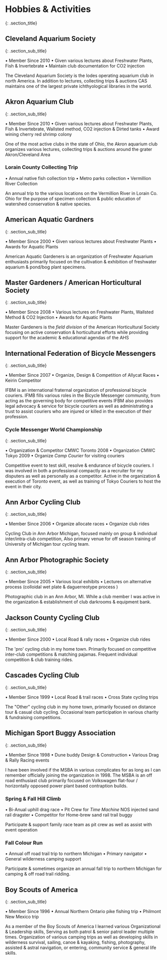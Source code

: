 # <span class = "hobies_and_activities">Hobbies & Activities
{: .section_title}

## Cleveland Aquarium Society
{: .section_sub_title}

• Member Since 2010
• Given various lectures about Freshwater Plants, Fish & Invertebrate
• Maintain club documentation for CO2 injection

The Cleveland Aquarium Society is the lodes operating aquarium club in north America. In addition to lectures, collecting trips & auctions CAS maintains one of the largest private ichthyological libraries in the world. 

## Akron Aquarium Club
{: .section_sub_title}

• Member Since 2010
• Given various lectures about Freshwater Plants, Fish & Invertebrate, Wallsted method, CO2 injection & Dirted tanks
• Award wining cherry red shrimp colony

One of the most active clubs in the state of Ohio, the Akron aquarium club organizes various lectures, collecting trips & auctions around the grater Akron/Cleveland Area

### Lorain County Collecting Trip

• Annual native fish collection trip
• Metro parks collection
• Vermillion River Collection

An annual trip to the various locations on the Vermillion River in Lorain Co. Ohio for the purpose of specimen collection & public education of watershed conservation & native species.

## American Aquatic Gardners
{: .section_sub_title}

• Member Since 2000
• Given various lectures about Freshwater Plants
• Awards for Aquatic Plants

American Aquatic Gardeners is an organization of Freshwater Aquarium enthusiasts primarily focused on the cultivation & exhibition of freshwater aquarium & pond/bog plant specimens.

## Master Gardeners / American Horticultural Society
{: .section_sub_title}

• Member Since 2008
• Various lectures on Freshwater Plants, Wallsted Method & CO2 Injection
• Awards for Aquatic Plants

Master Gardeners is the *field division* of the American Horticultural Society focusing on active conservation & horticultural efforts while providing support for the academic & educational agendas of the AHS 

## International Federation of Bicycle Messengers
{: .section_sub_title}

• Member Since 2007
• Organize, Design & Competition of Allycat Races
• Keirin Competitor

IFBM is an international fraternal organization of professional bicycle couriers. IFMB fills various roles in the Bicycle Messenger community, from acting as the governing body for competitive events IFBM also provides legal advocacy & service for bicycle couriers as well as administrating a trust to assist couriers who are injured or killed in the execution of their profession.

### Cycle Messenger World Championship
{: .section_sub_title}

• Organization & Competitor CMWC Toronto 2008
• Organization CMWC Tokyo 2009
• Organize *Camp Courier* for visiting couriers

Competitive event to test skill, resolve & endurance of bicycle couriers. I was involved in both a professional compactly as a recruiter for my disputers as well as personally as a competitor. Active in the organization & execution of Toronto event, as well as training of Tokyo Couriers to host the event in their city.

## Ann Arbor Cycling Club
{: .section_sub_title}

• Member Since 2006
• Organize allocate races
• Organize club rides

Cycling Club in Ann Arbor Michigan, focused mainly on group & individual inter/intra-club competition, Also primary venue for off season training of University of Michigan tour cycling team.

## Ann Arbor Photographic Society
{: .section_sub_title}

• Member Since 2005
• Various local exhibits
• Lectures on alternative process (colloidal wet plate & daguerreotype process )

Photographic club in an Ann Arbor, MI. While a club member I was active in the organization & establishment of club darkrooms & equipment bank.

## Jackson County Cycling Club
{: .section_sub_title}

• Member Since 2000
• Local Road & rally races
• Organize club rides

The 'pro' cycling club in my home town. Primarily focused on competitive inter-club competitions & matching pajamas. Frequent individual competition & club training rides.

## Cascades Cycling Club
{: .section_sub_title}

• Member Since 1999
• Local Road & trail races
• Cross State cycling trips

The "Other" cycling club in my home town, primarily focused on distance tour & casual club cycling. Occasional team participation in various charity & fundraising competitions.

## Michigan Sport Buggy Association
{: .section_sub_title}

• Member Since 1998
• Dune buddy Design & Construction
• Various Drag & Rally Racing events

I have been involved if the MSBA in various complicates for as long as I can remember officially joining the organization in 1998. The MSBA is an off road enthusiast club primarily focused on Volkswagen flat-four / horizontally opposed power plant based contraption builds.

### Spring & Fall Hill Climb

• Bi-Anual uphill drag race
• Pit Crew for *Time Machine* NOS injected sand rail dragster
• Competitor for Home-brew sand rail trail buggy

Participate & support family race team as pit crew as well as assist with event operation

### Fall Colour Run 

• Annual off road trail trip to northern Michigan
• Primary navigator
• General wilderness camping support

Participate & sometimes organize an annual fall trip to northern Michigan for camping & off road trail ridding.

## Boy Scouts of America
{: .section_sub_title}

• Member Since 1996
• Annual Northern Ontario pike fishing trip
• Philmont New Mexico trip 

As a member of the Boy Scouts of America I learned various Organizational & Leadership skills, Serving as both patrol & senior patrol leader multiple times. Organization of various camping trips as well as developing skills in wilderness survival, sailing, canoe & kayaking, fishing, photography, assisted & astral navigation, or entering, community service & general life skills.

